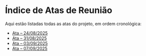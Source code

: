 # Índice de Atas de Reunião

Aqui estão listadas todas as atas do projeto, em ordem cronológica:

- [Ata – 24/08/2025](atas/ata-2025-08-24.md)
- [Ata – 31/08/2025](atas/ata-2025-08-31.md)
- [Ata – 03/09/2025](atas/ata-2025-09-03.md)
- [Ata – 07/09/2025](atas/ata-2025-09-07.md)
